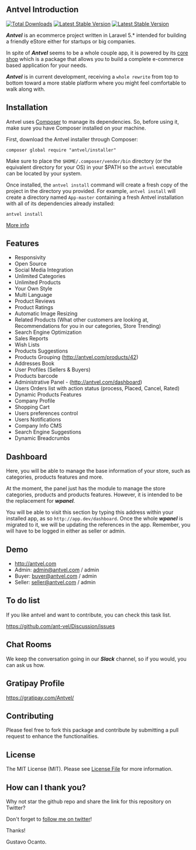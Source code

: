 ## Antvel Introduction

<a href="https://packagist.org/packages/ant-vel/Shop"><img src="https://img.shields.io/packagist/dt/antvel/shop.svg" alt="Total Downloads"></a>
<a href="https://packagist.org/packages/ant-vel/Shop"><img src="https://img.shields.io/packagist/v/antvel/shop.svg" alt="Latest Stable Version"></a>
<a href="https://github.com/ant-vel/Shop"><img src="https://img.shields.io/badge/Core%20Package-Shop-brightgreen.svg" alt="Latest Stable Version"></a>



***Antvel*** is an ecommerce project written in Laravel 5.* intended for building a friendly eStore either for startups or big companies.

In spite of ***Antvel*** seems to be a whole couple app, it is powered by its <a href="https://github.com/ant-vel/Shop" target="_blank">core shop</a> which is a package that allows you to build a complete e-commerce based application for your needs.

***Antvel*** is in current development, receiving a ```whole rewrite``` from top to bottom toward a more stable platform where you might feel comfortable to walk along with.


<a name="installation"></a>
## Installation

Antvel uses [Composer](https://getcomposer.org) to manage its dependencies. So, before using it, make sure you have Composer installed on your machine.


First, download the Antvel installer through Composer:

    composer global require "antvel/installer"

Make sure to place the `$HOME/.composer/vendor/bin` directory (or the equivalent directory for your OS) in your $PATH so the `antvel` executable can be located by your system.

Once installed, the `antvel install` command will create a fresh copy of the project in the directory you provided. For example, `antvel install` will create a directory named `App-master` containing a fresh Antvel installation with all of its dependencies already installed:

    antvel install


<a href="https://github.com/ant-vel/Installer" _target="blank">More info</a>



<a name="features"></a>
## Features

* Responsivity
* Open Source
* Social Media Integration
* Unlimited Categories
* Unlimited Products
* Your Own Style
* Multi Language
* Product Reviews
* Product Ratings
* Automatic Image Resizing
* Related Products (What other customers are looking at, Recommendations for you in our categories, Store Trending)
* Search Engine Optimization
* Sales Reports
* Wish Lists
* Products Suggestions
* Products Grouping (http://antvel.com/products/42)
* Addresses Book
* User Profiles (Sellers & Buyers)
* Products barcode
* Administrative Panel - (http://antvel.com/dashboard)
* Users Orders list with action status (process, Placed, Cancel, Rated)
* Dynamic Products Features
* Company Profile
* Shopping Cart
* Users preferences control
* Users Notifications
* Company Info CMS
* Search Engine Suggestions
* Dynamic Breadcrumbs


## Dashboard

Here, you will be able to manage the base information of your store, such as categories, products features and more.

At the moment, the panel just has the module to manage the store categories, products and products features. However, it is intended to be the replacement for ***wpanel***.

You will be able to visit this section by typing this address within your installed app, as so ```http://app.dev/dashboard```. Once the whole ***wpanel*** is migrated to it, we will be updating the references in the app. Remember, you will have to be logged in either as seller or admin.




## Demo

* <a href="http://antvel.com" target="_blank">http://antvel.com</a>
* Admin: admin@antvel.com / admin
* Buyer: buyer@antvel.com / admin
* Seller: seller@antvel.com / admin


## To do list
If you like antvel and want to contribute, you can check this task list.

<a href="https://github.com/ant-vel/Discussion/issues" target="_blank">https://github.com/ant-vel/Discussion/issues</a>



## Chat Rooms

We keep the conversation going in our ***Slack*** channel, so if you would, you can ask us how.


## Gratipay Profile

<a href="https://gratipay.com/Antvel/" target="_blank">https://gratipay.com/Antvel/</a>

## Contributing

Please feel free to fork this package and contribute by submitting a pull request to enhance the functionalities.

## License

The MIT License (MIT). Please see [License File](https://github.com/ant-vel/App/blob/master/LICENSE) for more information.


## How can I thank you?
Why not star the github repo and share the link for this repository on Twitter?


Don't forget to [follow me on twitter](https://twitter.com/gocanto)!

Thanks!

Gustavo Ocanto.




